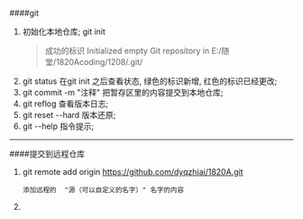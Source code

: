 ####git 

1. 初始化本地仓库;  git init 
   > 成功的标识 Initialized empty Git repository in E:/随堂/1820Acoding/1208/.git/
2.  git status 在git init 之后查看状态, 绿色的标识新增, 红色的标识已经更改;
3.  git commit -m "注释" 把暂存区里的内容提交到本地仓库;
4.  git reflog  查看版本日志;
5.  git reset --hard 版本还原;
6.  git --help 指令提示;
   

***

####提交到远程仓库

1. git remote add origin https://github.com/dyqzhiai/1820A.git
   
       添加远程的  "源（可以自定义的名字）" 名字的内容 



2. 